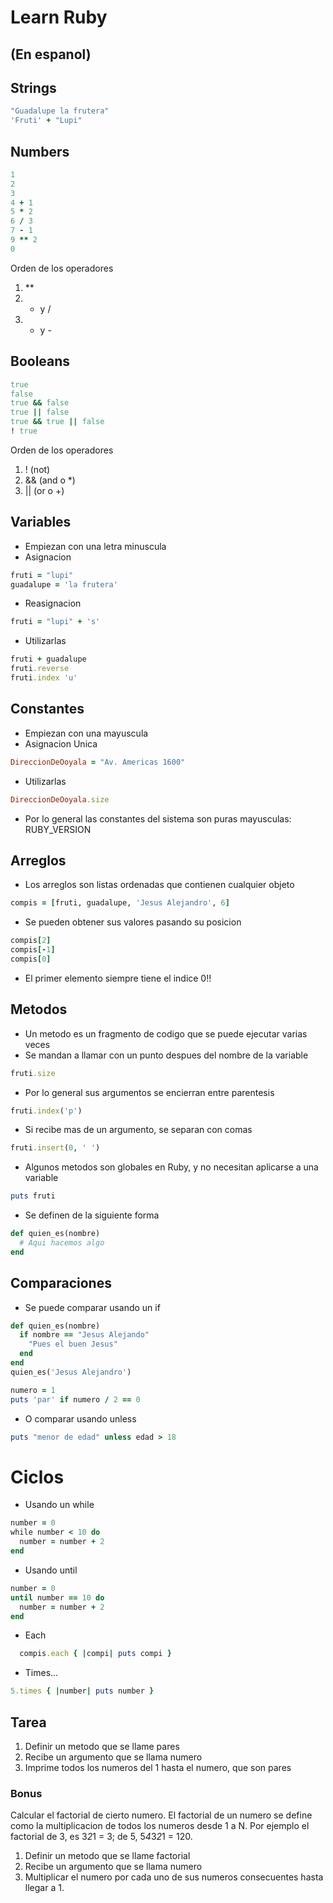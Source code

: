 # Learn Ruby
## (En espanol)

## Strings

```ruby
"Guadalupe la frutera"
'Fruti' + "Lupi"
```

## Numbers

```ruby
1
2
3
4 + 1
5 * 2
6 / 3
7 - 1
9 ** 2
0
```

Orden de los operadores

1. **
2. * y /
3. + y -

## Booleans

```ruby
true
false
true && false
true || false
true && true || false
! true
```

Orden de los operadores

1. ! (not)
2. && (and o *)
3. || (or o +)

## Variables

* Empiezan con una letra minuscula
* Asignacion

```ruby
fruti = "lupi"
guadalupe = 'la frutera'
```

* Reasignacion

```ruby
fruti = "lupi" + 's'
```

* Utilizarlas

```ruby
fruti + guadalupe
fruti.reverse
fruti.index 'u'
```

## Constantes

* Empiezan con una mayuscula
* Asignacion Unica

```ruby
DireccionDeOoyala = "Av. Americas 1600"
```

* Utilizarlas

```ruby
DireccionDeOoyala.size
```

* Por lo general las constantes del sistema son puras mayusculas: RUBY_VERSION

## Arreglos

* Los arreglos son listas ordenadas que contienen cualquier objeto

```ruby
compis = [fruti, guadalupe, 'Jesus Alejandro', 6]
```

* Se pueden obtener sus valores pasando su posicion

```ruby
compis[2]
compis[-1]
compis[0]
```

* El primer elemento siempre tiene el indice 0!!

## Metodos

* Un metodo es un fragmento de codigo que se puede ejecutar varias veces
* Se mandan a llamar con un punto despues del nombre de la variable

```ruby
fruti.size
```

* Por lo general sus argumentos se encierran entre parentesis

```ruby
fruti.index('p')
```

* Si recibe mas de un argumento, se separan con comas

```ruby
fruti.insert(0, ' ')
```

* Algunos metodos son globales en Ruby, y no necesitan aplicarse a una variable

```ruby
puts fruti
```

* Se definen de la siguiente forma

```ruby
def quien_es(nombre)
  # Aqui hacemos algo
end
```

## Comparaciones

* Se puede comparar usando un if

```ruby
def quien_es(nombre)
  if nombre == "Jesus Alejando"
    "Pues el buen Jesus"
  end
end
quien_es('Jesus Alejandro')

numero = 1
puts 'par' if numero / 2 == 0
```

* O comparar usando unless

```ruby
puts "menor de edad" unless edad > 18
```

# Ciclos

* Usando un while

```ruby
number = 0
while number < 10 do
  number = number + 2
end
```

* Usando until

```ruby
number = 0
until number == 10 do
  number = number + 2
end
```

* Each

```ruby
  compis.each { |compi| puts compi }
```

* Times...

```ruby
5.times { |number| puts number }
```

## Tarea

1. Definir un metodo que se llame pares
2. Recibe un argumento que se llama numero
3. Imprime todos los numeros del 1 hasta el numero, que son pares

### Bonus

Calcular el factorial de cierto numero. El factorial de un numero se define como
la multiplicacion de todos los numeros desde 1 a N. Por ejemplo el factorial de
3, es 3*2*1 = 3; de 5, 5*4*3*2*1 = 120.


1. Definir un metodo que se llame factorial
2. Recibe un argumento que se llama numero
3. Multiplicar el numero por cada uno de sus numeros consecuentes hasta llegar
   a 1.
